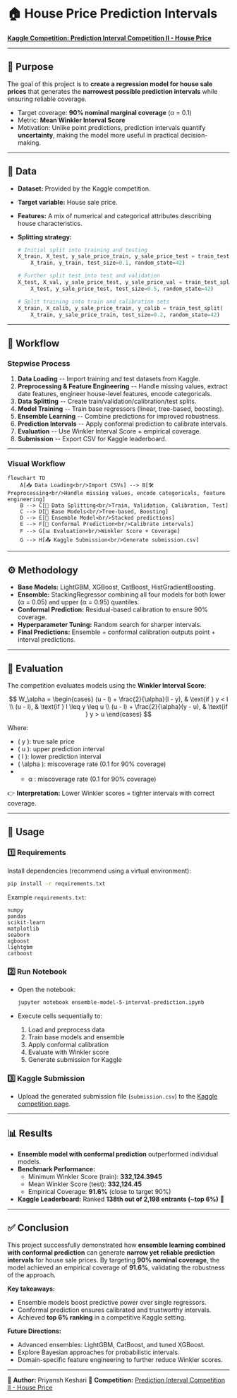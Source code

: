 # 🏠 House Price Prediction Intervals

[**Kaggle Competition: Prediction Interval Competition II - House
Price**](https://www.kaggle.com/competitions/prediction-interval-competition-ii-house-price)

------------------------------------------------------------------------

## 📌 Purpose

The goal of this project is to **create a regression model for house
sale prices** that generates the **narrowest possible prediction
intervals** while ensuring reliable coverage.
- Target coverage: **90% nominal marginal coverage** (α = 0.1)
- Metric: **Mean Winkler Interval Score**
- Motivation: Unlike point predictions, prediction intervals quantify
**uncertainty**, making the model more useful in practical
decision-making.

------------------------------------------------------------------------

## 📂 Data

-   **Dataset:** Provided by the Kaggle competition.

-   **Target variable:** House sale price.

-   **Features:** A mix of numerical and categorical attributes
    describing house characteristics.

-   **Splitting strategy:**

    ``` python
    # Initial split into training and testing
    X_train, X_test, y_sale_price_train, y_sale_price_test = train_test_split(
        X_train, y_train, test_size=0.1, random_state=42)

    # Further split test into test and validation
    X_test, X_val, y_sale_price_test, y_sale_price_val = train_test_split(
        X_test, y_sale_price_test, test_size=0.5, random_state=42)

    # Split training into train and calibration sets
    X_train, X_calib, y_sale_price_train, y_calib = train_test_split(
        X_train, y_sale_price_train, test_size=0.2, random_state=42)
    ```

------------------------------------------------------------------------

## 🔄 Workflow

### Stepwise Process

1.  **Data Loading** -- Import training and test datasets from Kaggle.
2.  **Preprocessing & Feature Engineering** -- Handle missing values,
    extract date features, engineer house-level features, encode
    categoricals.
3.  **Data Splitting** -- Create train/validation/calibration/test
    splits.
4.  **Model Training** -- Train base regressors (linear, tree-based,
    boosting).
5.  **Ensemble Learning** -- Combine predictions for improved
    robustness.
6.  **Prediction Intervals** -- Apply conformal prediction to calibrate
    intervals.
7.  **Evaluation** -- Use Winkler Interval Score + empirical coverage.
8.  **Submission** -- Export CSV for Kaggle leaderboard.

------------------------------------------------------------------------

### Visual Workflow

``` mermaid
flowchart TD
    A[📥 Data Loading<br/>Import CSVs] --> B[🛠 Preprocessing<br/>Handle missing values, encode categoricals, feature engineering]
    B --> C[🔀 Data Splitting<br/>Train, Validation, Calibration, Test]
    C --> D[🤖 Base Models<br/>Tree-based, Boosting]
    D --> E[🧩 Ensemble Model<br/>Stacked predictions]
    E --> F[📏 Conformal Prediction<br/>Calibrate intervals]
    F --> G[📊 Evaluation<br/>Winkler Score + Coverage]
    G --> H[📤 Kaggle Submission<br/>Generate submission.csv]
```

------------------------------------------------------------------------

## ⚙️ Methodology

-   **Base Models:** LightGBM, XGBoost, CatBoost, HistGradientBoosting.
-   **Ensemble:** StackingRegressor combining all four models for both
    lower (α = 0.05) and upper (α = 0.95) quantiles.
-   **Conformal Prediction:** Residual-based calibration to ensure 90%
    coverage.
-   **Hyperparameter Tuning:** Random search for sharper
    intervals.
-   **Final Predictions:** Ensemble + conformal calibration outputs
    point + interval predictions.

------------------------------------------------------------------------

## 📏 Evaluation

The competition evaluates models using the **Winkler Interval Score**:

$$
W_\alpha =
\begin{cases}
(u - l) + \frac{2}{\alpha}(l - y), & \text{if } y < l \\
(u - l), & \text{if } l \leq y \leq u \\
(u - l) + \frac{2}{\alpha}(y - u), & \text{if } y > u
\end{cases}
$$

Where:

- \( y \): true sale price  
- \( u \): upper prediction interval  
- \( l \): lower prediction interval  
- \( \alpha \): miscoverage rate (0.1 for 90% coverage)
- - α : miscoverage rate (0.1 for 90% coverage)

👉 **Interpretation:** Lower Winkler scores = tighter intervals with
correct coverage.

------------------------------------------------------------------------

## 🚀 Usage

### 1️⃣ Requirements

Install dependencies (recommend using a virtual environment):

``` bash
pip install -r requirements.txt
```

Example `requirements.txt`:

    numpy
    pandas
    scikit-learn
    matplotlib
    seaborn
    xgboost
    lightgbm
    catboost

### 2️⃣ Run Notebook

-   Open the notebook:

    ``` bash
    jupyter notebook ensemble-model-5-interval-prediction.ipynb
    ```

-   Execute cells sequentially to:

    1.  Load and preprocess data
    2.  Train base models and ensemble
    3.  Apply conformal calibration
    4.  Evaluate with Winkler score
    5.  Generate submission for Kaggle

### 3️⃣ Kaggle Submission

-   Upload the generated submission file (`submission.csv`) to the
    [Kaggle competition
    page](https://www.kaggle.com/competitions/prediction-interval-competition-ii-house-price).

------------------------------------------------------------------------

## 📊 Results

-   **Ensemble model with conformal prediction** outperformed individual
    models.
-   **Benchmark Performance:**
    -   Minimum Winkler Score (train): **332,124.3945**
    -   Mean Winkler Score (test): **332,124.45**
    -   Empirical Coverage: **91.6%** (close to target 90%)
-   **Kaggle Leaderboard:** Ranked **138th out of 2,198 entrants (~top
    6%)** 🎉

------------------------------------------------------------------------

## ✅ Conclusion

This project successfully demonstrated how **ensemble learning combined
with conformal prediction** can generate **narrow yet reliable
prediction intervals** for house sale prices. By targeting **90% nominal
coverage**, the model achieved an empirical coverage of **91.6%**,
validating the robustness of the approach.

**Key takeaways:**
- Ensemble models boost predictive power over single regressors.
- Conformal prediction ensures calibrated and trustworthy intervals.
- Achieved **top 6% ranking** in a competitive Kaggle setting.

**Future Directions:**
- Advanced ensembles: LightGBM, CatBoost, and tuned XGBoost.
- Explore Bayesian approaches for probabilistic intervals.
- Domain-specific feature engineering to further reduce Winkler scores.

------------------------------------------------------------------------

📌 **Author:** Priyansh Keshari
📌 **Competition:** [Prediction Interval Competition II - House
Price](https://www.kaggle.com/competitions/prediction-interval-competition-ii-house-price)
